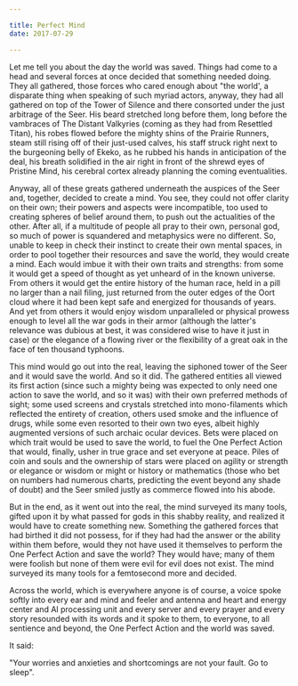 ```yaml
---

title: Perfect Mind
date: 2017-07-29

---
```

Let me tell you about the day the world was saved. Things had come to a head and several forces at once decided that something needed doing. They all gathered, those forces who cared enough about "the world', a disparate thing when speaking of such myriad actors, anyway, they had all gathered on top of the Tower of Silence and there consorted under the just arbitrage of the Seer. His beard stretched long before them, long before the vambraces of The Distant Valkyries (coming as they had from Resettled Titan), his robes flowed before the mighty shins of the Prairie Runners, steam still rising off of their just-used calves, his staff struck right next to the burgeoning belly of Ekeko, as he rubbed his hands in anticipation of the deal, his breath solidified in the air right in front of the shrewd eyes of Pristine Mind, his cerebral cortex already planning the coming eventualities.

Anyway, all of these greats gathered underneath the auspices of the Seer and, together, decided to create a mind. You see, they could not offer clarity on their own; their powers and aspects were incompatible, too used to creating spheres of belief around them, to push out the actualities of the other. After all, if a multitude of people all pray to their own, personal god, so much of power is squandered and metaphysics were no different. So, unable to keep in check their instinct to create their own mental spaces, in order to pool together their resources and save the world, they would create a mind. Each would imbue it with their own traits and strengths: from some it would get a speed of thought as yet unheard of in the known universe. From others it would get the entire history of the human race, held in a pill no larger than a nail filing, just returned from the outer edges of the Oort cloud where it had been kept safe and energized for thousands of years. And yet from others it would enjoy wisdom unparalleled or physical prowess enough to level all the war gods in their armor (although the latter's relevance was dubious at best, it was considered wise to have it just in case) or the elegance of a flowing river or the flexibility of a great oak in the face of ten thousand typhoons.

This mind would go out into the real, leaving the siphoned tower of the Seer and it would save the world. And so it did. The gathered entities all viewed its first action (since such a mighty being was expected to only need one action to save the world, and so it was) with their own preferred methods of sight; some used screens and crystals stretched into mono-filaments which reflected the entirety of creation, others used smoke and the influence of drugs, while some even resorted to their own two eyes, albeit highly augmented versions of such archaic ocular devices. Bets were placed on which trait would be used to save the world, to fuel the One Perfect Action that would, finally, usher in true grace and set everyone at peace. Piles of coin and souls and the ownership of stars were placed on agility or strength or elegance or wisdom or might or history or mathematics (those who bet on numbers had numerous charts, predicting the event beyond any shade of doubt) and the Seer smiled justly as commerce flowed into his abode.

But in the end, as it went out into the real, the mind surveyed its many tools, gifted upon it by what passed for gods in this shabby reality, and realized it would have to create something new. Something the gathered forces that had birthed it did not possess, for if they had had the answer or the ability within them before, would they not have used it themselves to perform the One Perfect Action and save the world? They would have; many of them were foolish but none of them were evil for evil does not exist. The mind surveyed its many tools for a femtosecond more and decided.

Across the world, which is everywhere anyone is of course, a voice spoke softly into every ear and mind and feeler and antenna and heart and energy center and AI processing unit and every server and every prayer and every story resounded with its words and it spoke to them, to everyone, to all sentience and beyond, the One Perfect Action and the world was saved.

It said:

"Your worries and anxieties and shortcomings are not your fault. Go to sleep".
